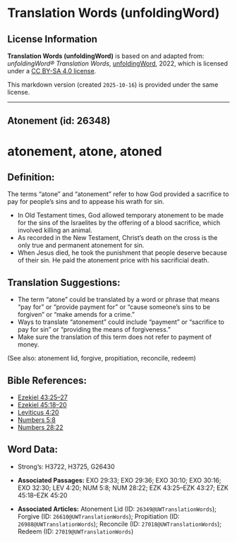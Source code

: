 # Translation Words (unfoldingWord)

## License Information

**Translation Words (unfoldingWord)** is based on and adapted from: _unfoldingWord® Translation Words_, [unfoldingWord](https://unfoldingword.org/utw), 2022, which is licensed under a [CC BY-SA 4.0 license](https://creativecommons.org/licenses/by-sa/4.0/legalcode.en).

This markdown version (created `2025-10-16`) is provided under the same license.



--------------------------------

## Atonement (id: 26348)

atonement, atone, atoned
========================

Definition:
-----------

The terms “atone” and “atonement” refer to how God provided a sacrifice to pay for people’s sins and to appease his wrath for sin.

* In Old Testament times, God allowed temporary atonement to be made for the sins of the Israelites by the offering of a blood sacrifice, which involved killing an animal.
* As recorded in the New Testament, Christ’s death on the cross is the only true and permanent atonement for sin.
* When Jesus died, he took the punishment that people deserve because of their sin. He paid the atonement price with his sacrificial death.

Translation Suggestions:
------------------------

* The term “atone” could be translated by a word or phrase that means “pay for” or “provide payment for” or “cause someone’s sins to be forgiven” or “make amends for a crime.”
* Ways to translate “atonement” could include “payment” or “sacrifice to pay for sin” or “providing the means of forgiveness.”
* Make sure the translation of this term does not refer to payment of money.

(See also: atonement lid, forgive, propitiation, reconcile, redeem)

Bible References:
-----------------

* [Ezekiel 43:25–27](https://ref.ly/Ezek43:25-Ezek43:27)
* [Ezekiel 45:18–20](https://ref.ly/Ezek45:18-Ezek45:20)
* [Leviticus 4:20](https://ref.ly/Lev4:20)
* [Numbers 5:8](https://ref.ly/Num5:8)
* [Numbers 28:22](https://ref.ly/Num28:22)

Word Data:
----------

* Strong’s: H3722, H3725, G26430

* **Associated Passages:** EXO 29:33; EXO 29:36; EXO 30:10; EXO 30:16; EXO 32:30; LEV 4:20; NUM 5:8; NUM 28:22; EZK 43:25–EZK 43:27; EZK 45:18–EZK 45:20
* **Associated Articles:** Atonement Lid (ID: `26349@UWTranslationWords`); Forgive (ID: `26610@UWTranslationWords`); Propitiation (ID: `26988@UWTranslationWords`); Reconcile (ID: `27018@UWTranslationWords`); Redeem (ID: `27019@UWTranslationWords`)


